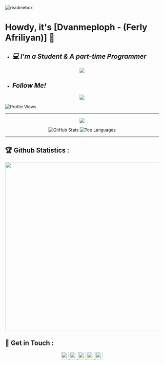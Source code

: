 ![readmebox](https://github.com/ferlyafriliyan/ferlyafriliyan/assets/122451961/75d33bba-075f-4a36-94de-726861b09797)

# Howdy, it's [Dvanmeploph - (Ferly Afriliyan)] 👋

- ## *💻 I'm a Student & A part-time Programmer*

<p align="center">
  <a href="https://github.com/ferlyafriliyan/"><img src="https://img.shields.io/badge/-Github-FFA116?style=for-the-badge&logo=Github&logoColor=black"/> </a>
</p>

- ## *Follow Me!*

<p align="center">
  <a href="https://www.facebook.com/freya.xyz"><img src="https://img.shields.io/badge/-Facebook-blue?style=for-the-badge&logo=facebook&logoColor=white"/> </a>
</p>

![Profile Views](https://komarev.com/ghpvc/?username=ferlyafriliyan&label=Profile+Views&style=flat-square&color=blue)

---

<p align="center">
  <img src="https://komarev.com/ghpvc/?username=ferlyafriliyan&label=Profile+Views&style=flat-square&color=blue"/>
</p>

<!--START_SECTION:waka-->
<p align="center" height='130px'>
  <img src="https://github-readme-stats.vercel.app/api?username=ferlyafriliyan&show_icons=true&hide_title=true&include_all_commits=true&line_height=21&bg_color=0,64FFDA,64FFDA,A9EFDE,F2FFFC&count_public=true&theme=graywhite" alt="GitHub Stats"/>
  <img src="https://github-readme-stats.vercel.app/api/top-langs/?username=ferlyafriliyan&layout=compact&show_icons=true&bg_color=0,EFFDF9,CBFFF3,64FFDA&theme=graywhite&hide_title=true" alt="Top Languages"/>
</p>

---

## 🏆 Github Statistics :

<p align="center">
  <a href="https://github.com/ferlyafriliyan"><img width=550 src="https://github-profile-trophy.vercel.app/?username=ferlyafriliyan&theme=dracula&no-frame=true&title=Followers,Stars,Commit,Repository,Issues"/> </a>
</p>

## 📡 Get in Touch :

<p align="center">
  <a href="https://www.github.com/ferlyafriliyan"><img width="24" height="24" src="https://cdn.jsdelivr.net/gh/simple-icons/simple-icons/icons/github.svg"/> </a>
  <a href="https://www.facebook.com/freya.xyz"><img width="24" height="24" src="https://cdn.jsdelivr.net/gh/simple-icons/simple-icons/icons/facebook.svg"/> </a>
  <a href="https://www.instagram.com/afriliyanferlly_shishigami"><img width="24" height="24" src="https://cdn.jsdelivr.net/gh/simple-icons/simple-icons/icons/instagram.svg"/> </a>
  <a href="https://api.whatsapp.com/send/?phone=6285759229322&text=Hallo+Bang!"><img width="24" height="24" src="https://cdn.jsdelivr.net/gh/simple-icons/simple-icons/icons/whatsapp.svg"/> </a>
  <a href="https://www.youtube.com/@ferlyafriliyan404"><img width="24" height="24" src="https://cdn.jsdelivr.net/gh/simple-icons/simple-icons/icons/youtube.svg"/> </a>
</p>
